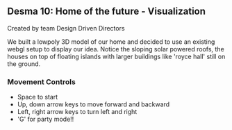 Desma 10: Home of the future - Visualization
---------------------------

Created by team Design Driven Directors

We built a lowpoly 3D model of our home and decided to use an existing webgl setup to display our
idea. Notice the sloping solar powered roofs, the houses on top of floating islands with larger
buildings like 'royce hall' still on the ground.

### Movement Controls

* Space to start
* Up, down arrow keys to move forward and backward
* Left, right arrow keys to turn left and right
* 'G' for party mode!!
